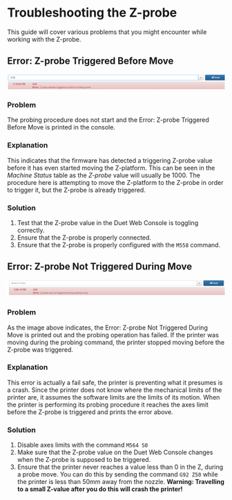 # Troubleshooting the Z-probe

This guide will cover various problems that you might encounter while working with the Z-probe.

## Error: Z-probe Triggered Before Move

![](../.gitbook/assets/errorzprobetriggeredbefore.png)

### Problem

The probing procedure does not start and the Error: Z-probe Triggered Before Move is  printed in the console.

### Explanation

This indicates that the firmware has detected a triggering Z-probe value before it has even started moving the Z-platform. This can be seen in the _Machine Status_ table as the _Z-probe_ value will usually be 1000. The procedure here is attempting to move the Z-platform to the Z-probe in order to trigger it, but the Z-probe is already triggered.

### Solution

1. Test that the Z-probe value in the Duet Web Console is toggling correctly.
2. Ensure that the Z-probe is properly connected.
3. Ensure that the Z-probe is properly configured with the `M558` command.

## Error: Z-probe Not Triggered During Move

![](../.gitbook/assets/errorzprobenottriggered.png)

### Problem

As the image above indicates, the Error: Z-probe Not Triggered During Move is printed out and the probing operation has failed. If the printer was moving during the probing command, the printer stopped moving before the Z-probe was triggered.

### Explanation

This error is actually a fail safe, the printer is preventing what it presumes is a crash. Since the printer does not know where the mechanical limits of the printer are, it assumes the software limits are the limits of its motion. When the printer is performing its probing procedure it reaches the axes limit before the Z-probe is triggered and prints the error above.  

### Solution

1. Disable axes limits with the command `M564 S0`
2. Make sure that the Z-probe value on the Duet Web Console changes when the Z-probe is supposed to be triggered.
3. Ensure that the printer never reaches a value less than 0 in the Z, during a probe move. You can do this by sending the command `G92 Z50` while the printer is less than 50mm away from the nozzle. **Warning: Travelling to a small Z-value after you do this will crash the printer!**

